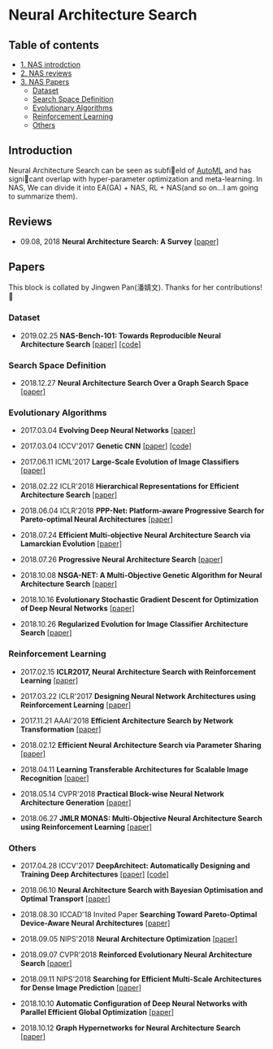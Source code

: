 # Neural Architecture Search 


## Table of contents
* [1. NAS introdction](#introduction)
* [2. NAS reviews](#reviews)
* [3. NAS Papers](#papers)
    * [Dataset](#dataset)
    * [Search Space Definition](#Search-Space-Definition)
    * [Evolutionary Algorithms](#Evolutionary-Algorithms)
    * [Reinforcement Learning](#Reinforcement-Learning)
    * [Others](#Others)


## Introduction 
Neural Architecture Search can be seen as subfield of [AutoML](https://www.ml4aad.org/automl/) and has signicant overlap with hyper-parameter optimization and meta-learning.
In NAS, We can divide it into EA(GA) + NAS, RL + NAS(and so on...I am going to summarize them).

## Reviews
* 09.08, 2018 __Neural Architecture Search: A Survey__ [[paper]](https://arxiv.org/abs/1808.05377)  

## Papers
This block is collated by Jingwen Pan(潘婧文). Thanks for her contributions! :cake: 

### Dataset
- 2019.02.25 __NAS-Bench-101: Towards Reproducible Neural Architecture Search__ [[paper]](https://arxiv.org/abs/1902.09635v1) [[code]](https://github.com/google-research/nasbench)

### Search Space Definition
- 2018.12.27 __Neural Architecture Search Over a Graph Search Space__  [[paper]](https://arxiv.org/abs/1812.10666)

### Evolutionary Algorithms
- 2017.03.04 __Evolving Deep Neural Networks__ [[paper]](https://arxiv.org/abs/1703.00548)

- 2017.03.04 ICCV'2017 __Genetic CNN__ [[paper]](https://arxiv.org/abs/1703.01513) [[code]](https://github.com/aqibsaeed/Genetic-CNN)

- 2017.06.11 ICML'2017 __Large-Scale Evolution of Image Classifiers__ [[paper]](https://arxiv.org/abs/1703.01041)

- 2018.02.22 ICLR'2018 __Hierarchical Representations for Efficient Architecture Search__ [[paper]](https://arxiv.org/abs/1711.00436)

- 2018.06.04 ICLR'2018 __PPP-Net: Platform-aware Progressive Search for Pareto-optimal Neural Architectures__ [[paper]](https://openreview.net/forum?id=B1NT3TAIM)

- 2018.07.24 __Efficient Multi-objective Neural Architecture Search via Lamarckian Evolution__ [[paper]](https://arxiv.org/abs/1804.09081)

- 2018.07.26 __Progressive Neural Architecture Search__ [[paper]](http://arxiv.org/abs/1712.00559)

- 2018.10.08 __NSGA-NET: A Multi-Objective Genetic Algorithm for Neural Architecture Search__ [[paper]](https://arxiv.org/abs/1810.03522)  

- 2018.10.16 __Evolutionary Stochastic Gradient Descent for Optimization of Deep Neural Networks__ [[paper]](https://arxiv.org/abs/1810.06773)

- 2018.10.26 __Regularized Evolution for Image Classifier Architecture Search__ [[paper]](https://arxiv.org/abs/1802.01548)


### Reinforcement Learning
- 2017.02.15 __ICLR2017, Neural Architecture Search with Reinforcement Learning__ [[paper]](https://arxiv.org/abs/1611.01578)

- 2017.03.22 ICLR'2017 __Designing Neural Network Architectures using Reinforcement Learning__ [[paper]](https://arxiv.org/abs/1611.02167)

- 2017.11.21 AAAI'2018 __Efficient Architecture Search by Network Transformation__ [[paper]](https://arxiv.org/abs/1707.04873)

- 2018.02.12 __Efficient Neural Architecture Search via Parameter Sharing__ [[paper]](https://arxiv.org/abs/1802.03268)

- 2018.04.11 __Learning Transferable Architectures for Scalable Image Recognition__ [[paper]](https://arxiv.org/abs/1707.07012)

- 2018.05.14 CVPR'2018 __Practical Block-wise Neural Network Architecture Generation__ [[paper]](https://arxiv.org/abs/1708.05552)

- 2018.06.27 __JMLR MONAS: Multi-Objective Neural Architecture Search using Reinforcement Learning__ [[paper]](https://arxiv.org/abs/1806.10332)


### Others
- 2017.04.28 ICCV'2017 __DeepArchitect: Automatically Designing and Training Deep Architectures__ [[paper]](https://arxiv.org/abs/1704.08792) [[code]](https://github.com/negrinho/deep_architect)

- 2018.06.10 __Neural Architecture Search with Bayesian Optimisation and Optimal Transport__ [[paper]](https://arxiv.org/abs/1802.07191)

- 2018.08.30 ICCAD'18 Invited Paper __Searching Toward Pareto-Optimal Device-Aware Neural Architectures__ [[paper]](https://arxiv.org/abs/1808.09830)

- 2018.09.05 NIPS'2018 __Neural Architecture Optimization__ [[paper]](https://arxiv.org/abs/1808.07233)

- 2018.09.07 CVPR'2018 __Reinforced Evolutionary Neural Architecture Search__ [[paper]](https://arxiv.org/abs/1808.00193)

- 2018.09.11 NIPS'2018 __Searching for Efficient Multi-Scale Architectures for Dense Image Prediction__ [[paper]](https://arxiv.org/abs/1809.04184)

- 2018.10.10 __Automatic Configuration of Deep Neural Networks with Parallel Efficient Global Optimization__ [[paper]](https://arxiv.org/abs/1810.05526)

- 2018.10.12 __Graph Hypernetworks for Neural Architecture Search__ [[paper]](https://arxiv.org/abs/1810.05749)

 
